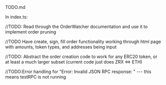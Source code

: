 TODO.md


In index.ts:

//TODO: Read through the OrderWatcher documentation and use it to implement order pruning

//TODO Have create, sign, fill order functionality working through html page with amounts, token types, and addresses being input

//TODO: Abstract the order creation code to work for any ERC20 token, or at least a much larger subset (current code just does ZRX <=> ETH)

//TODO:Error handling for "Error: Invalid JSON RPC response: " --- this means testRPC is not running

